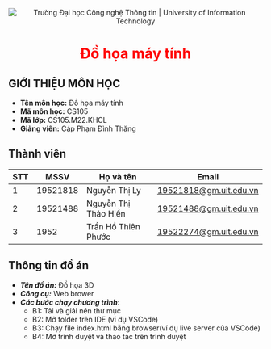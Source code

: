 <p align ='center'>
<img src="https://i.imgur.com/WmMnSRt.png" alt="Trường Đại học Công nghệ Thông tin | University of Information Technology">
</p>

<h1 align ='center' style = 'color:red;'> <b> Đồ họa máy tính </b></h1>

## GIỚI THIỆU MÔN HỌC

* **Tên môn học:** Đồ họa máy tính
* **Mã môn học:** CS105
* **Mã lớp:** CS105.M22.KHCL
* **Giảng viên:** Cáp Phạm Đình Thăng

## Thành viên

| STT | MSSV     | Họ và tên           | Email                  |
|-----|----------|---------------------|------------------------|
| 1   | 19521818 | Nguyễn Thị Ly       | 19521818@gm.uit.edu.vn |
| 2   | 19521488 | Nguyễn Thị Thảo Hiền| 19521488@gm.uit.edu.vn  |
| 3   | 1952     | Trần Hồ Thiên Phước | 19522274@gm.uit.edu.vn | 

## Thông tin đồ án

* ***Tên đồ án:*** Đồ họa 3D
* ***Công cụ:*** Web brower
* ***Các bước chạy chương trình***:
    - B1: Tải và giải nén thư mục
    - B2: Mở folder trên IDE (ví dụ VSCode)
    - B3: Chạy file index.html bằng browser(ví dụ live server của VSCode)
    - B4: Mở trình duyệt và thao tác trên trình duyệt
 
